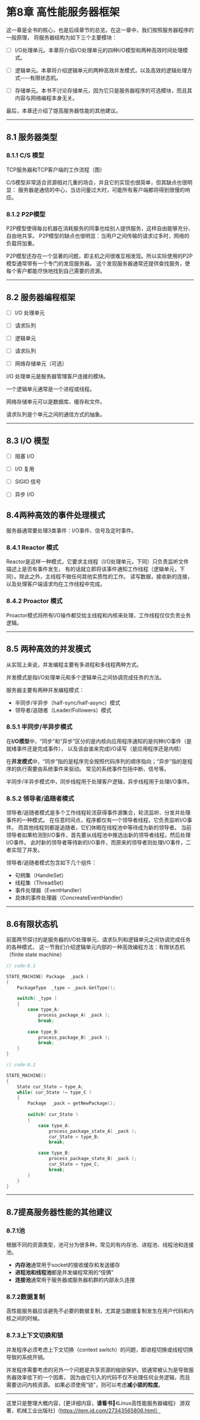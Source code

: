 # 第8章 高性能服务器框架

这一章是全书的核心，也是后续章节的总览。在这一章中，我们按照服务器程序的一般原理，
将服务器结构为如下三个主要模块：

- [ ] I/O处理单元。本章将介绍I/O处理单元的四种I/O模型和两种高效时间处理模式。

- [ ] 逻辑单元。本章将介绍逻辑单元的两种高效并发模式，以及高效的逻辑处理方式----有限状态机。

- [ ] 存储单元。本书不讨论存储单元，因为它只是服务器程序的可选模块，而且其内容与网络编程本身无关。

最后，本章还介绍了提高服务器性能的其他建议。

-----------------------------------------------------------

## 8.1 服务器类型

### 8.1.1 C/S 模型

TCP服务器和TCP客户端的工作流程（图）

C/S模型非常适合资源相对几重的场合，并且它的实现也很简单，但其缺点也很明显：
服务器是通信的中心，当访问量过大时，可能所有客户端都将得到很慢的响应。


### 8.1.2 P2P模型

P2P模型使得每台机器在消耗服务的同事也给别人提供服务，这样自由能够充分、自由地共享。
P2P模型的缺点也很明显：当用户之间传输的请求过多时，网络的负载将加重。

P2P模型还存在一个显著的问题，即主机之间很难互相发现。所以实际使用的P2P模型通常带有一个专门的发现服务器。
这个发现服务器通常还提供查找服务，使每个客户都能尽快地找到自己需要的资源。



-----------------------------------------------------------


## 8.2 服务器编程框架

- [ ] I/O 处理单元

- [ ] 请求队列

- [ ] 逻辑单元

- [ ] 请求队列

- [ ] 网络存储单元（可选）



I/O 处理单元是服务器管理客户连接的模块。

一个逻辑单元通常是一个进程或线程。

网络存储单元可以是数据库、缓存和文件。

请求队列是个单元之间的通信方式的抽象。



-----------------------------------------------------------

## 8.3 I/O 模型

- [ ] 阻塞 I/O 

- [ ] I/O 复用

- [ ] SIGIO 信号

- [ ] 异步 I/O


## 8.4两种高效的事件处理模式

服务器通常要处理3类事件：I/O事件、信号及定时事件。

### 8.4.1 Reactor 模式

Reactor是这样一种模式，它要求主线程（I/O处理单元，下同）只负责监听文件描述上是否有事件发生，
有的话就立即将该事件通知工作线程（逻辑单元，下同）。除此之外，主线程不做任何其他实质性的工作。
读写数据，接收新的连接，以及处理客户端请求均在工作线程中完成。


### 8.4.2 Proactor 模式

Proactor模式将所有I/O操作都交给主线程和内核来处理，工作线程仅仅负责业务逻辑。



-----------------------------------------------------------

## 8.5 两种高效的并发模式

从实现上来说，并发编程主要有多进程和多线程两种方式。

并发模式是指I/O处理单元和多个逻辑单元之间协调完成任务的方法。

服务器主要有两种并发编程模式：
* 半同步/半异步（half-sync/half-async）模式
* 领导者/追随者（Leader/Followers）模式


### 8.5.1 半同步/半异步模式

在**I/O模型**中，“同步”和“异步”区分的是内核向应用程序通知的是何种I/O事件（是就绪事件还是完成事件），
以及该由谁来完成I/O读写（是应用程序还是内核）

在**并发模式**中，“同步”指的是程序完全按照代码序列的顺序指向；“异步”指的是程序的执行需要由系统事件来驱动。
常见的系统事件包括中断、信号等。

 半同步/半异步模式中，同步线程用于处理客户逻辑，异步线程用于处理I/O事件。


### 8.5.2 领导者/追随者模式

领导者/追随者模式是多个工作线程轮流获得事件源集合，轮流监听、分发并处理事件的一种模式。
在任意时间点，程序都仅有一个领导者线程，它负责监听I/O事件。
而其他线程则都是追随者，它们休眠在线程池中等待成为新的领导者。
当前领导者如果检测到I/O事件，首先要从线程池中推选出新的领导者线程，然后处理I/O事件。
此时新的领导者等待新的I/O事件，而原来的领导者则处理I/O事件，二者实现了并发。

领导者/追随者模式包含如下几个组件：
* 句柄集（HandleSet）
* 线程集（ThreadSet）
* 事件处理器（EventHandler）
* 具体的事件处理器（ConcreateEventHandler）



-----------------------------------------------------------

## 8.6有限状态机

前面两节探讨的是服务器的I/O处理单元、请求队列和逻辑单元之间协调完成任务的各种模式，
这一节我们介绍逻辑单元内部的一种高效编程方法：有限状态机（finite  state  machine）

```C++
// code:8.1 

STATE_MACHINE( Package  _pack )
{
    PackageType  _type = _pack.GetType();

    switch( _type )
    {
        case type_A:
            process_package_A( _pack );
            break;
            
        case type_B:
            process_package_B( _pack );
            break;
    }
}
```


```C++
// code:8.2

STATE_MACHINE()
{
    State cur_State = type_A;
    while( cur_State != type_C )
    {
        Package  _pack = getNewPackage();
        
        switch( cur_State )
        {
            case type_A:
                process_package_state_A( _pack );
                cur_State = type_B;
                break;

            case type_B:
                process_package_state_B( _pack );
                cur_State = type_C;
                break;             
        }
    }
}
```


-----------------------------------------------------------

## 8.7提高服务器性能的其他建议

### 8.7.1池

根据不同的资源类型，池可分为很多种，常见的有内存池、进程池、线程池和连接池。
* **内存池**通常用于socket的接收缓存和发送缓存
* **进程池和线程池**都是并发编程常用的“伎俩”
* **连接池**通常用于服务器或服务器机群的内部永久连接

### 8.7.2数据复制

高性能服务器应该避免不必要的数据复制，尤其是当数据复制发生在用户代码和内核之间的时候。


### 8.7.3上下文切换和锁

并发程序必须考虑上下文切换（context switch）的问题，即进程切换或线程切换导致的系统开销。

并发程序需要考虑的另外一个问题是共享资源的枷锁保护。锁通常被认为是导致服务器效率低下的一个因素，
因为由它引入的代码不仅不处理任何业务逻辑，而且需要访问内核资源。
如果必须使用“锁”，则可以考虑**减小锁的粒度**。

-----------------------------------------------------

这里只是整理大概内容，[更详细内容，**请看书**:book:《Linux高性能服务器编程》 游双  著，机械工业出版社]（https://item.jd.com/27343565806.html）
